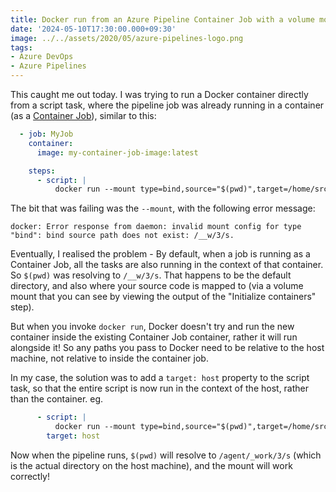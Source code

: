 ```yaml
---
title: Docker run from an Azure Pipeline Container Job with a volume mount
date: '2024-05-10T17:30:00.000+09:30'
image: ../../assets/2020/05/azure-pipelines-logo.png
tags:
- Azure DevOps
- Azure Pipelines
---
```


This caught me out today. I was trying to run a Docker container directly from a script task, where the pipeline job was already running in a container (as a [Container Job](https://learn.microsoft.com/azure/devops/pipelines/process/container-phases?view=azure-devops&WT.mc_id=DOP-MVP-5001655)), similar to this:

```yaml
  - job: MyJob
    container:
      image: my-container-job-image:latest

    steps:
      - script: |
          docker run --mount type=bind,source="$(pwd)",target=/home/src --rm -w /home/src my-container:latest
```

The bit that was failing was the `--mount`, with the following error message:

```text
docker: Error response from daemon: invalid mount config for type "bind": bind source path does not exist: /__w/3/s.
```

Eventually, I realised the problem - By default, when a job is running as a Container Job, all the tasks are also running in the context of that container. So `$(pwd)` was resolving to `/__w/3/s`. That happens to be the default directory, and also where your source code is mapped to (via a volume mount that you can see by viewing the output of the "Initialize containers" step).

But when you invoke `docker run`, Docker doesn't try and run the new container inside the existing Container Job container, rather it will run alongside it! So any paths you pass to Docker need to be relative to the host machine, not relative to inside the container job.

In my case, the solution was to add a `target: host` property to the script task, so that the entire script is now run in the context of the host, rather than the container. eg.

```yaml
      - script: |
          docker run --mount type=bind,source="$(pwd)",target=/home/src --rm -w /home/src my-container:latest
        target: host
```

Now when the pipeline runs, `$(pwd)` will resolve to `/agent/_work/3/s` (which is the actual directory on the host machine), and the mount will work correctly!
